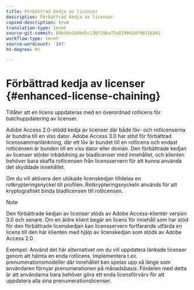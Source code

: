 ```yaml
---
title: Förbättrad kedja av licenser
description: Förbättrad kedja av licenser
copied-description: true
translation-type: tm+mt
source-git-commit: 89bdda1d4bd5c126f19ba75a819942df901183d1
workflow-type: tm+mt
source-wordcount: '247'
ht-degree: 0%

---
```



# Förbättrad kedja av licenser {#enhanced-license-chaining}

Tillåter att en licens uppdateras med en överordnad rotlicens för batchuppdatering av licenser.

Adobe Access 2.0-stödd kedja av licenser där både löv- och rotlicenserna är bundna till en viss dator. Adobe Access 3.0 har stöd för förbättrad licenssammanlänkning, där ett löv är bundet till en rotlicens och endast rotlicensen är bunden till en viss dator eller domän. Den förbättrade kedjan av licenser stöder inbäddning av bladlicenser med innehållet, och klienten behöver bara skaffa rotlicensen från licensservern för att kunna använda det skyddade innehållet.

Om du vill aktivera den utökade licenskedjan tilldelas en rotkrypteringsnyckel till profilen. Rotkrypteringsnyckeln används för att kryptografiskt binda bladlicensen till rotlicensen.

>[!NOTE]
>
>Den förbättrade kedjan av licenser stöds av Adobe Access-klienter version 3.0 och senare. Om en äldre klient begär en licens för innehåll som har stöd för den förbättrade licenskedjan kan licensservern fortfarande utfärda en licens till den här klienten med hjälp av licenskedjan som stöds av Adobe Access 2.0.

Exempel: Använd det här alternativet om du vill uppdatera länkade licenser genom att hämta en enda rotlicens. Implementera t.ex. prenumerationsmodeller där innehållet kan spelas upp så länge som användaren förnyar prenumerationen på månadsbasis. Fördelen med detta är att användarna bara behöver göra ett enda licensförvärv för att uppdatera alla sina prenumerationslicenser.
